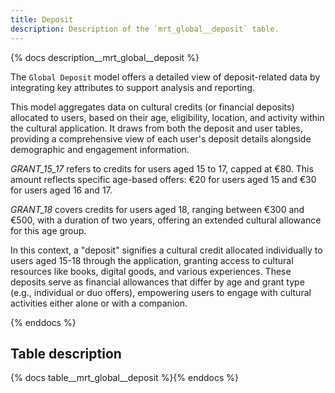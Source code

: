 ```yaml
---
title: Deposit
description: Description of the `mrt_global__deposit` table.
---
```


{% docs description__mrt_global__deposit %}

The `Global Deposit` model offers a detailed view of deposit-related data by integrating key attributes to support analysis and reporting.

This model aggregates data on cultural credits (or financial deposits) allocated to users, based on their age, eligibility, location, and activity within the cultural application. It draws from both the deposit and user tables, providing a comprehensive view of each user's deposit details alongside demographic and engagement information.

*GRANT_15_17* refers to credits for users aged 15 to 17, capped at €80. This amount reflects specific age-based offers: €20 for users aged 15 and €30 for users aged 16 and 17.

*GRANT_18* covers credits for users aged 18, ranging between €300 and €500, with a duration of two years, offering an extended cultural allowance for this age group.

In this context, a "deposit" signifies a cultural credit allocated individually to users aged 15-18 through the application, granting access to cultural resources like books, digital goods, and various experiences. These deposits serve as financial allowances that differ by age and grant type (e.g., individual or duo offers), empowering users to engage with cultural activities either alone or with a companion.

{% enddocs %}


## Table description

{% docs table__mrt_global__deposit  %}{% enddocs %}
